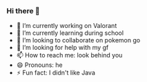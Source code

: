 ### Hi there 👋

- 🔭 I’m currently working on Valorant
- 🌱 I’m currently learning during school
- 👯 I’m looking to collaborate on pokemon go
- 🤔 I’m looking for help with my gf
- 📫 How to reach me: look behind you
- 😄 Pronouns: he
- ⚡ Fun fact: I didn't like Java

